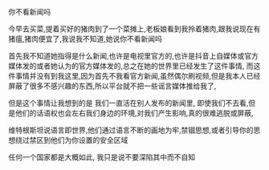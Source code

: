 你不看新闻吗

今早去买菜,提着买好的猪肉到了一个菜摊上,老板娘看到我拎着猪肉,跟我说现在有猪瘟,猪肉便宜了,我说我不知道,她说你不看新闻吗

首先我不知道她指得是什么新闻,也许是电视里官方的,也许是抖音上自媒体或官方媒体发的或者她认为的官方媒体发的,总之在她的世界里已经发生了这件事情,
而这件事情并没有到我这里,因为首先不我看官方新闻,虽然偶尔刷视频,但是我本人已经屏蔽了很多不感兴趣的东西,所以平台就不把一些谣言媒体推给我了,

但是这个事情让我想到的是 我们一直活在别人发布的新闻里, 即使我们不去看,但是他们的话语权也会左右我们身边的环境,对我们产生影响,真的很难逃脱或屏蔽,

维特根斯坦说语言即世界,他们通过语言不断的画地为牢,禁锢思想,或者引导你的思想绕过禁区到他们为你设置的安全区域

任何一个国家都是大概如此, 我只是说不要深陷其中而不自知



